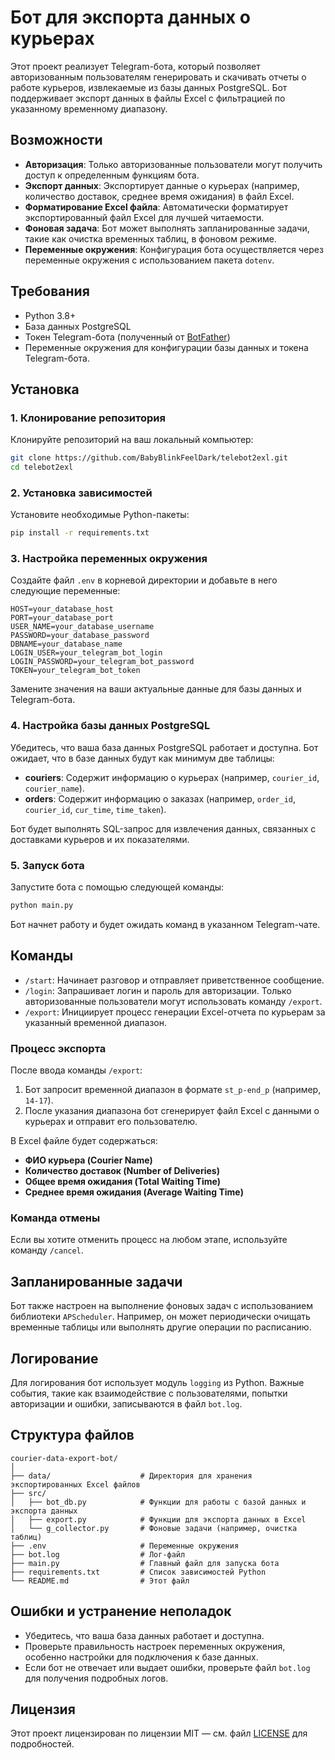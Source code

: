 # Бот для экспорта данных о курьерах

Этот проект реализует Telegram-бота, который позволяет авторизованным пользователям генерировать и скачивать отчеты о работе курьеров, извлекаемые из базы данных PostgreSQL. Бот поддерживает экспорт данных в файлы Excel с фильтрацией по указанному временному диапазону.

## Возможности

- **Авторизация**: Только авторизованные пользователи могут получить доступ к определенным функциям бота.
- **Экспорт данных**: Экспортирует данные о курьерах (например, количество доставок, среднее время ожидания) в файл Excel.
- **Форматирование Excel файла**: Автоматически форматирует экспортированный файл Excel для лучшей читаемости.
- **Фоновая задача**: Бот может выполнять запланированные задачи, такие как очистка временных таблиц, в фоновом режиме.
- **Переменные окружения**: Конфигурация бота осуществляется через переменные окружения с использованием пакета `dotenv`.

## Требования

- Python 3.8+
- База данных PostgreSQL
- Токен Telegram-бота (полученный от [BotFather](https://core.telegram.org/bots#botfather))
- Переменные окружения для конфигурации базы данных и токена Telegram-бота.

## Установка

### 1. Клонирование репозитория
Клонируйте репозиторий на ваш локальный компьютер:

```bash
git clone https://github.com/BabyBlinkFeelDark/telebot2exl.git
cd telebot2exl
```

### 2. Установка зависимостей
Установите необходимые Python-пакеты:

```bash
pip install -r requirements.txt
```

### 3. Настройка переменных окружения
Создайте файл `.env` в корневой директории и добавьте в него следующие переменные:

```env
HOST=your_database_host
PORT=your_database_port
USER_NAME=your_database_username
PASSWORD=your_database_password
DBNAME=your_database_name
LOGIN_USER=your_telegram_bot_login
LOGIN_PASSWORD=your_telegram_bot_password
TOKEN=your_telegram_bot_token
```

Замените значения на ваши актуальные данные для базы данных и Telegram-бота.

### 4. Настройка базы данных PostgreSQL
Убедитесь, что ваша база данных PostgreSQL работает и доступна. Бот ожидает, что в базе данных будут как минимум две таблицы:

- **couriers**: Содержит информацию о курьерах (например, `courier_id`, `courier_name`).
- **orders**: Содержит информацию о заказах (например, `order_id`, `courier_id`, `cur_time`, `time_taken`).

Бот будет выполнять SQL-запрос для извлечения данных, связанных с доставками курьеров и их показателями.

### 5. Запуск бота
Запустите бота с помощью следующей команды:

```bash
python main.py
```

Бот начнет работу и будет ожидать команд в указанном Telegram-чате.

## Команды

- `/start`: Начинает разговор и отправляет приветственное сообщение.
- `/login`: Запрашивает логин и пароль для авторизации. Только авторизованные пользователи могут использовать команду `/export`.
- `/export`: Инициирует процесс генерации Excel-отчета по курьерам за указанный временной диапазон.

### Процесс экспорта
После ввода команды `/export`:
1. Бот запросит временной диапазон в формате `st_p-end_p` (например, `14-17`).
2. После указания диапазона бот сгенерирует файл Excel с данными о курьерах и отправит его пользователю.

В Excel файле будет содержаться:
- **ФИО курьера (Courier Name)**
- **Количество доставок (Number of Deliveries)**
- **Общее время ожидания (Total Waiting Time)**
- **Среднее время ожидания (Average Waiting Time)**

### Команда отмены
Если вы хотите отменить процесс на любом этапе, используйте команду `/cancel`.

## Запланированные задачи

Бот также настроен на выполнение фоновых задач с использованием библиотеки `APScheduler`. Например, он может периодически очищать временные таблицы или выполнять другие операции по расписанию.

## Логирование

Для логирования бот использует модуль `logging` из Python. Важные события, такие как взаимодействие с пользователями, попытки авторизации и ошибки, записываются в файл `bot.log`.

## Структура файлов

```
courier-data-export-bot/
│
├── data/                    # Директория для хранения экспортированных Excel файлов
├── src/
│   ├── bot_db.py            # Функции для работы с базой данных и экспорта данных
│   ├── export.py            # Функции для экспорта данных в Excel
│   └── g_collector.py       # Фоновые задачи (например, очистка таблиц)
├── .env                     # Переменные окружения
├── bot.log                  # Лог-файл
├── main.py                  # Главный файл для запуска бота
├── requirements.txt         # Список зависимостей Python
└── README.md                # Этот файл
```

## Ошибки и устранение неполадок

- Убедитесь, что ваша база данных работает и доступна.
- Проверьте правильность настроек переменных окружения, особенно настройки для подключения к базе данных.
- Если бот не отвечает или выдает ошибки, проверьте файл `bot.log` для получения подробных логов.

## Лицензия

Этот проект лицензирован по лицензии MIT — см. файл [LICENSE](LICENSE) для подробностей.
